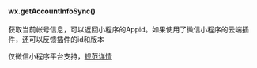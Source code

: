 
#### wx.getAccountInfoSync()

获取当前帐号信息，可以返回小程序的Appid。如果使用了微信小程序的云端插件，还可以反馈插件的id和版本

仅微信小程序平台支持，[规范详情](https://developers.weixin.qq.com/miniprogram/dev/api/wx.getAccountInfoSync.html)